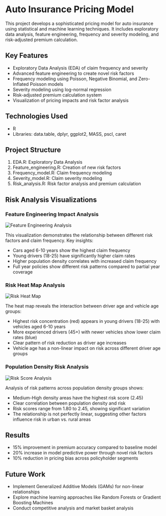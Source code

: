 # Auto Insurance Pricing Model
This project develops a sophisticated pricing model for auto insurance using statistical and machine learning techniques. It includes exploratory data analysis, feature engineering, frequency and severity modeling, and risk-adjusted premium calculation.

## Key Features
- Exploratory Data Analysis (EDA) of claim frequency and severity
- Advanced feature engineering to create novel risk factors
- Frequency modeling using Poisson, Negative Binomial, and Zero-Inflated Poisson models
- Severity modeling using log-normal regression
- Risk-adjusted premium calculation system
- Visualization of pricing impacts and risk factor analysis

## Technologies Used
- R
- Libraries: data.table, dplyr, ggplot2, MASS, pscl, caret

## Project Structure
1. EDA.R: Exploratory Data Analysis
2. Feature_engineering.R: Creation of new risk factors
3. Frequency_model.R: Claim frequency modeling
4. Severity_model.R: Claim severity modeling
5. Risk_analysis.R: Risk factor analysis and premium calculation

## Risk Analysis Visualizations

### Feature Engineering Impact Analysis
![Feature Engineering Analysis](feature_engineering.png)

This visualization demonstrates the relationship between different risk factors and claim frequency. Key insights:
- Cars aged 6-10 years show the highest claim frequency
- Young drivers (18-25) have significantly higher claim rates
- Higher population density correlates with increased claim frequency
- Full year policies show different risk patterns compared to partial year coverage

### Risk Heat Map Analysis
![Risk Heat Map](risk_heatmap.png)

The heat map reveals the interaction between driver age and vehicle age groups:
- Highest risk concentration (red) appears in young drivers (18-25) with vehicles aged 6-10 years
- More experienced drivers (45+) with newer vehicles show lower claim rates (blue)
- Clear pattern of risk reduction as driver age increases
- Vehicle age has a non-linear impact on risk across different driver age groups

### Population Density Risk Analysis
![Risk Score Analysis](risk_analysis.png)

Analysis of risk patterns across population density groups shows:
- Medium-High density areas have the highest risk score (2.45)
- Clear correlation between population density and risk
- Risk scores range from 1.80 to 2.45, showing significant variation
- The relationship is not perfectly linear, suggesting other factors influence risk in urban vs. rural areas

## Results
- 15% improvement in premium accuracy compared to baseline model
- 20% increase in model predictive power through novel risk factors
- 10% reduction in pricing bias across policyholder segments

## Future Work
- Implement Generalized Additive Models (GAMs) for non-linear relationships
- Explore machine learning approaches like Random Forests or Gradient Boosting Machines
- Conduct competitive analysis and market basket analysis

